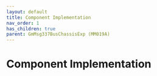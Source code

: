 ```yaml
---
layout: default
title: Component Implementation
nav_order: 1
has_children: true
parent: GmMsg337BusChassisExp (MM019A)
---
```

# Component Implementation
